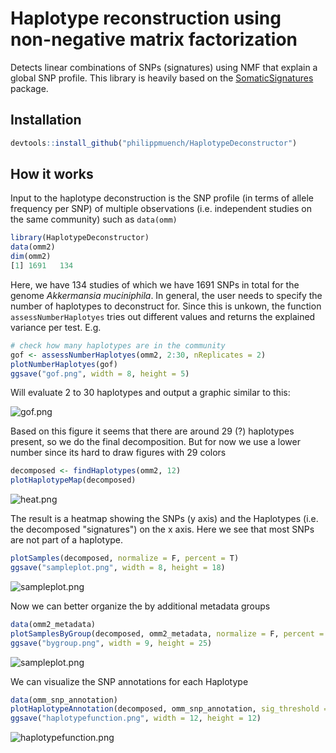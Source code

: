 # Haplotype reconstruction using non-negative matrix factorization 

Detects linear combinations of SNPs (signatures) using NMF that explain a global SNP profile. This library is heavily based on the [SomaticSignatures](https://github.com/juliangehring/SomaticSignatures) package.

## Installation

```r
devtools::install_github("philippmuench/HaplotypeDeconstructor")
```

## How it works

Input to the haplotype deconstruction is the SNP profile (in terms of allele frequency per SNP) of multiple observations (i.e. independent studies on the same community) such as `data(omm)`

```r
library(HaplotypeDeconstructor)
data(omm2)
dim(omm2)
[1] 1691   134
```

Here, we have 134 studies of which we have 1691 SNPs in total for the genome _Akkermansia muciniphila_. In general, the user needs to specify the number of haplotypes to deconstruct for. Since this is unkown, the function `assessNumberHaplotyes` tries out different values and returns the explained variance per test. E.g. 

```r
# check how many haplotypes are in the community
gof <- assessNumberHaplotyes(omm2, 2:30, nReplicates = 2)
plotNumberHaplotyes(gof)
ggsave("gof.png", width = 8, height = 5)
```

Will evaluate 2 to 30 haplotypes and output a graphic similar to this:

![gof.png](gof.png)

Based on this figure it seems that there are around 29 (?) haplotypes present, so we do the final decomposition. But for now we use a lower number since its hard to draw figures with 29 colors

```r
decomposed <- findHaplotypes(omm2, 12)
plotHaplotypeMap(decomposed)
```

![heat.png](heat.png)

The result is a heatmap showing the SNPs (y axis) and the Haplotypes (i.e. the decomposed "signatures") on the x axis. Here we see that most SNPs are not part of a haplotype. 

```r
plotSamples(decomposed, normalize = F, percent = T)
ggsave("sampleplot.png", width = 8, height = 18)
```

![sampleplot.png](sampleplot.png)

Now we can better organize the by additional metadata groups

```r
data(omm2_metadata)
plotSamplesByGroup(decomposed, omm2_metadata, normalize = F, percent = T)
ggsave("bygroup.png", width = 9, height = 25)
```

![sampleplot.png](bygroup.png)

We can visualize the SNP annotations for each Haplotype

```r
data(omm_snp_annotation)
plotHaplotypeAnnotation(decomposed, omm_snp_annotation, sig_threshold = 0.001)
ggsave("haplotypefunction.png", width = 12, height = 12)
```

![haplotypefunction.png](haplotypefunction.png)
